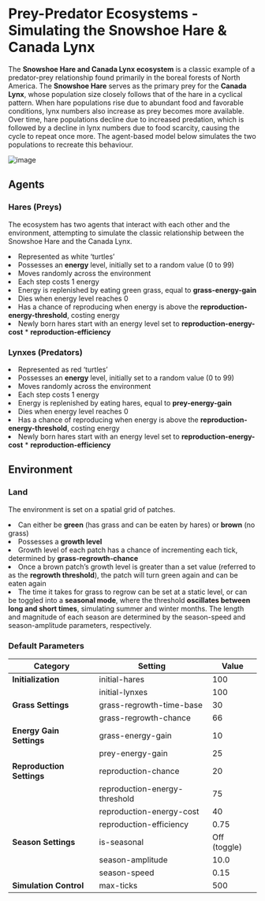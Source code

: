 # Prey-Predator Ecosystems - Simulating the Snowshoe Hare & Canada Lynx

The **Snowshoe Hare and Canada Lynx ecosystem** is a classic example of a predator-prey relationship found primarily in the boreal forests of North America. The **Snowshoe Hare** serves as the primary prey for the **Canada Lynx**, whose population size closely follows that of the hare in a cyclical pattern. When hare populations rise due to abundant food and favorable conditions, lynx numbers also increase as prey becomes more available. Over time, hare populations decline due to increased predation, which is followed by a decline in lynx numbers due to food scarcity, causing the cycle to repeat once more. The agent-based model below simulates the two populations to recreate this behaviour.

![image](https://github.com/user-attachments/assets/f5e9031e-b536-4093-8e4a-50e7b9339f08)


## Agents

### Hares (Preys)

<p>The ecosystem has two agents that interact with each other and the environment, attempting to simulate the classic relationship between the Snowshoe Hare and the Canada Lynx.</p>

<li>Represented as white ‘turtles’ </li>
<li>Possesses an <strong>energy</strong> level, initially set to a random value (0 to 99)</li>
<li>Moves randomly across the environment</li>
<li>Each step costs 1 energy </li>
<li>Energy is replenished by eating green grass, equal to <strong>grass-energy-gain</strong></li>
<li>Dies when energy level reaches 0</li>
<li>Has a chance of reproducing when energy is above the <strong>reproduction-energy-threshold</strong>, costing energy</li>
<li> Newly born hares start with an energy level set to <strong>reproduction-energy-cost</strong> * <strong>reproduction-efficiency</strong> </li>

### Lynxes (Predators)

<li>Represented as red ‘turtles’ </li>
<li>Possesses an <strong>energy</strong> level, initially set to a random value (0 to 99)</li>
<li>Moves randomly across the environment</li>
<li>Each step costs 1 energy </li>
<li>Energy is replenished by eating hares, equal to <strong>prey-energy-gain</strong></li>
<li>Dies when energy level reaches 0</li>
<li>Has a chance of reproducing when energy is above the <strong>reproduction-energy-threshold</strong>, costing energy</li>
<li> Newly born hares start with an energy level set to <strong>reproduction-energy-cost</strong> * <strong>reproduction-efficiency</strong> </li>

## Environment

### Land

<p>The environment is set on a spatial grid of patches.</p>

<li>Can either be <strong>green</strong> (has grass and can be eaten by hares) or <strong>brown</strong> (no grass)</li>
<li>Possesses a <strong>growth level</strong></li>
<li>Growth level of each patch has a chance of incrementing each tick, determined by <strong>grass-regrowth-chance</strong></li>
<li>Once a brown patch’s growth level is greater than a set value (referred to as the <strong>regrowth threshold</strong>), the patch will turn green again and can be eaten again</li>
<li>The time it takes for grass to regrow can be set at a static level, or can be toggled into a <strong>seasonal mode</strong>, where the threshold <strong>oscillates between long and short times</strong>, simulating summer and winter months. The length and magnitude of each season are determined by the season-speed and season-amplitude parameters, respectively.</li>

### Default Parameters

| **Category**              | **Setting**                   | **Value**    |
| ------------------------- | ----------------------------- | ------------ |
| **Initialization**        | initial-hares                 | 100          |
|                           | initial-lynxes                | 100          |
| **Grass Settings**        | grass-regrowth-time-base      | 30           |
|                           | grass-regrowth-chance         | 66           |
| **Energy Gain Settings**  | grass-energy-gain             | 10           |
|                           | prey-energy-gain              | 25           |
| **Reproduction Settings** | reproduction-chance           | 20           |
|                           | reproduction-energy-threshold | 75           |
|                           | reproduction-energy-cost      | 40           |
|                           | reproduction-efficiency       | 0.75         |
| **Season Settings**       | is-seasonal                   | Off (toggle) |
|                           | season-amplitude              | 10.0         |
|                           | season-speed                  | 0.15         |
| **Simulation Control**    | max-ticks                     | 500          |
